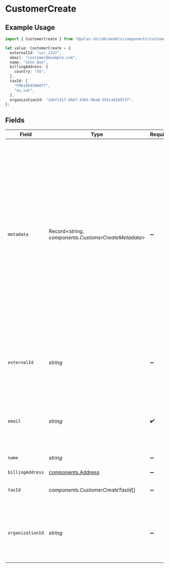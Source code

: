 # CustomerCreate

## Example Usage

```typescript
import { CustomerCreate } from "@polar-sh/sdk/models/components/customercreate.js";

let value: CustomerCreate = {
  externalId: "usr_1337",
  email: "customer@example.com",
  name: "John Doe",
  billingAddress: {
    country: "US",
  },
  taxId: [
    "FR61954506077",
    "eu_vat",
  ],
  organizationId: "1dbfc517-0bbf-4301-9ba8-555ca42b9737",
};
```

## Fields

| Field                                                                                                                                                                                                                                                                                        | Type                                                                                                                                                                                                                                                                                         | Required                                                                                                                                                                                                                                                                                     | Description                                                                                                                                                                                                                                                                                  | Example                                                                                                                                                                                                                                                                                      |
| -------------------------------------------------------------------------------------------------------------------------------------------------------------------------------------------------------------------------------------------------------------------------------------------- | -------------------------------------------------------------------------------------------------------------------------------------------------------------------------------------------------------------------------------------------------------------------------------------------- | -------------------------------------------------------------------------------------------------------------------------------------------------------------------------------------------------------------------------------------------------------------------------------------------- | -------------------------------------------------------------------------------------------------------------------------------------------------------------------------------------------------------------------------------------------------------------------------------------------- | -------------------------------------------------------------------------------------------------------------------------------------------------------------------------------------------------------------------------------------------------------------------------------------------- |
| `metadata`                                                                                                                                                                                                                                                                                   | Record<string, *components.CustomerCreateMetadata*>                                                                                                                                                                                                                                          | :heavy_minus_sign:                                                                                                                                                                                                                                                                           | Key-value object allowing you to store additional information.<br/><br/>The key must be a string with a maximum length of **40 characters**.<br/>The value must be either:<br/><br/>* A string with a maximum length of **500 characters**<br/>* An integer<br/>* A boolean<br/><br/>You can store up to **50 key-value pairs**. |                                                                                                                                                                                                                                                                                              |
| `externalId`                                                                                                                                                                                                                                                                                 | *string*                                                                                                                                                                                                                                                                                     | :heavy_minus_sign:                                                                                                                                                                                                                                                                           | The ID of the customer in your system. This must be unique within the organization. Once set, it can't be updated.                                                                                                                                                                           | usr_1337                                                                                                                                                                                                                                                                                     |
| `email`                                                                                                                                                                                                                                                                                      | *string*                                                                                                                                                                                                                                                                                     | :heavy_check_mark:                                                                                                                                                                                                                                                                           | The email address of the customer. This must be unique within the organization.                                                                                                                                                                                                              | customer@example.com                                                                                                                                                                                                                                                                         |
| `name`                                                                                                                                                                                                                                                                                       | *string*                                                                                                                                                                                                                                                                                     | :heavy_minus_sign:                                                                                                                                                                                                                                                                           | The name of the customer.                                                                                                                                                                                                                                                                    | John Doe                                                                                                                                                                                                                                                                                     |
| `billingAddress`                                                                                                                                                                                                                                                                             | [components.Address](../../models/components/address.md)                                                                                                                                                                                                                                     | :heavy_minus_sign:                                                                                                                                                                                                                                                                           | N/A                                                                                                                                                                                                                                                                                          |                                                                                                                                                                                                                                                                                              |
| `taxId`                                                                                                                                                                                                                                                                                      | *components.CustomerCreateTaxId*[]                                                                                                                                                                                                                                                           | :heavy_minus_sign:                                                                                                                                                                                                                                                                           | N/A                                                                                                                                                                                                                                                                                          | [<br/>"911144442",<br/>"us_ein"<br/>]                                                                                                                                                                                                                                                        |
| `organizationId`                                                                                                                                                                                                                                                                             | *string*                                                                                                                                                                                                                                                                                     | :heavy_minus_sign:                                                                                                                                                                                                                                                                           | The ID of the organization owning the customer. **Required unless you use an organization token.**                                                                                                                                                                                           | 1dbfc517-0bbf-4301-9ba8-555ca42b9737                                                                                                                                                                                                                                                         |